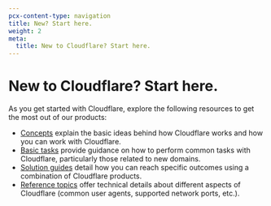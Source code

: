 ```yaml
---
pcx-content-type: navigation
title: New? Start here.
weight: 2
meta:
  title: New to Cloudflare? Start here.
---
```


# New to Cloudflare? Start here.

As you get started with Cloudflare, explore the following resources to get the most out of our products:

- [Concepts](/fundamentals/get-started/concepts/) explain the basic ideas behind how Cloudflare works and how you can work with Cloudflare.
- [Basic tasks](/fundamentals/get-started/basic-tasks/) provide guidance on how to perform common tasks with Cloudflare, particularly those related to new domains.
- [Solution guides](/fundamentals/get-started/task-guides/) detail how you can reach specific outcomes using a combination of Cloudflare products.
- [Reference topics](/fundamentals/get-started/reference/) offer technical details about different aspects of Cloudflare (common user agents, supported network ports, etc.).
